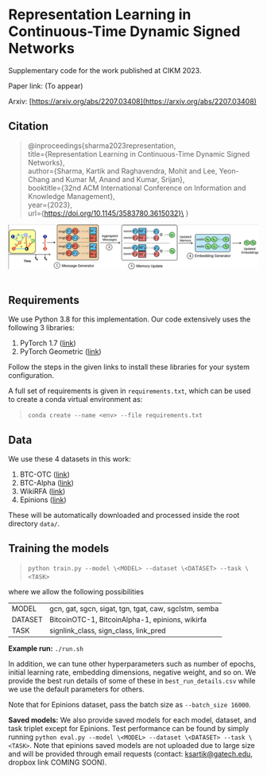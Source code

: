 # Representation Learning in Continuous-Time Dynamic Signed Networks

Supplementary code for the work published at CIKM 2023. 

Paper link: (To appear)

Arxiv: [https://arxiv.org/abs/2207.03408](https://arxiv.org/abs/2207.03408)

## Citation

> @inproceedings{sharma2023representation,\
    title={Representation Learning in Continuous-Time Dynamic Signed Networks},\
    author={Sharma, Kartik and Raghavendra, Mohit and Lee, Yeon-Chang and Kumar M, Anand and Kumar, Srijan},\
    booktitle={32nd ACM International Conference on Information and Knowledge Management},\
    year={2023},\
    url={https://doi.org/10.1145/3583780.3615032}\
}

![](pipeline.png)
&nbsp;

## Requirements
We use Python 3.8 for this implementation. Our code extensively uses the following 3 libraries: 
1. PyTorch 1.7 ([link](https://pytorch.org/get-started/locally/))
2. PyTorch Geometric ([link](https://pytorch-geometric.readthedocs.io/en/latest/notes/installation.html))

Follow the steps in the given links to install these libraries for your system configuration. 

A full set of requirements is given in `requirements.txt`, which can be used to create a conda virtual environment as:

> `conda create --name <env> --file requirements.txt`


## Data

We use these 4 datasets in this work:
1. BTC-OTC ([link](https://snap.stanford.edu/data/soc-sign-bitcoin-otc.html))
2. BTC-Alpha ([link](https://snap.stanford.edu/data/soc-sign-bitcoin-alpha.html))
3. WikiRFA ([link](https://snap.stanford.edu/data/wiki-RfA.html))
4. Epinions ([link](https://snap.stanford.edu/data/soc-sign-epinions.html)) 

These will be automatically downloaded and processed inside the root directory `data/`.

## Training the models
> `python train.py --model \<MODEL> --dataset \<DATASET> --task \<TASK>`

where we allow the following possibilities 

| | |
| -- | -- |
| MODEL | gcn, gat, sgcn, sigat, tgn, tgat, caw, sgclstm, semba |
| DATASET | BitcoinOTC-1, BitcoinAlpha-1, epinions, wikirfa |
| TASK | signlink_class, sign_class, link_pred |

**Example run:** `./run.sh`

In addition, we can tune other hyperparameters such as number of epochs, initial learning rate, embedding dimensions, negative weight, and so on. We provide the best run details of some of these in `best_run_details.csv` while we use the default parameters for others. 

Note that for Epinions dataset, pass the batch size as `--batch_size 16000`. 

**Saved models:** We also provide saved models for each model, dataset, and task triplet except for Epinions. Test performance can be found by simply running `python eval.py --model \<MODEL> --dataset \<DATASET> --task \<TASK>`. Note that epinions saved models are not uploaded due to large size and will be provided through email requests (contact: ksartik@gatech.edu, dropbox link COMING SOON). 